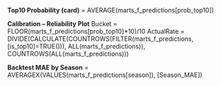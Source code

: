 **Top10 Probability (card)** = AVERAGE(marts_f_predictions[prob_top10])

**Calibration – Reliability Plot**
Bucket = FLOOR(marts_f_predictions[prob_top10]*10)/10
ActualRate = DIVIDE(CALCULATE(COUNTROWS(FILTER(marts_f_predictions, [is_top10]=TRUE())), ALL(marts_f_predictions)), COUNTROWS(ALL(marts_f_predictions)))

**Backtest MAE by Season** = AVERAGEX(VALUES(marts_f_predictions[season]), [Season_MAE])